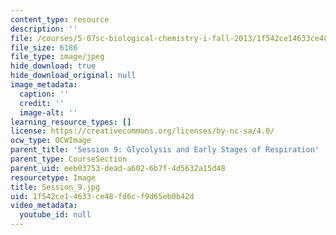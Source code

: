 ```yaml
---
content_type: resource
description: ''
file: /courses/5-07sc-biological-chemistry-i-fall-2013/1f542ce14633ce48fd6cf9d65eb0b42d_Session_9.jpg
file_size: 6186
file_type: image/jpeg
hide_download: true
hide_download_original: null
image_metadata:
  caption: ''
  credit: ''
  image-alt: ''
learning_resource_types: []
license: https://creativecommons.org/licenses/by-nc-sa/4.0/
ocw_type: OCWImage
parent_title: 'Session 9: Glycolysis and Early Stages of Respiration'
parent_type: CourseSection
parent_uid: eeb03753-dead-a602-6b7f-4d5632a15d48
resourcetype: Image
title: Session_9.jpg
uid: 1f542ce1-4633-ce48-fd6c-f9d65eb0b42d
video_metadata:
  youtube_id: null
---
```

